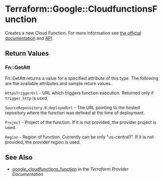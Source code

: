 # Terraform::Google::CloudfunctionsFunction

Creates a new Cloud Function. For more information see
[the official documentation](https://cloud.google.com/functions/docs/)
and
[API](https://cloud.google.com/functions/docs/apis).

## Return Values

### Fn::GetAtt

Fn::GetAtt returns a value for a specified attribute of this type. The following are the available attributes and sample return values.

`HttpsTriggerUrl` - URL which triggers function execution. Returned only if `trigger_http` is used.

`SourceReposoitory.0.deployedUrl` - The URL pointing to the hosted repository where the function was defined at the time of deployment.

`Project` - Project of the function. If it is not provided, the provider project is used.

`Region` - Region of function. Currently can be only "us-central1". If it is not provided, the provider region is used.

## See Also

* [google_cloudfunctions_function](https://www.terraform.io/docs/providers/google/r/cloudfunctions_function.html) in the _Terraform Provider Documentation_